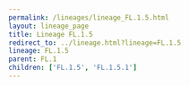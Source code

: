 ```yaml
---
permalink: /lineages/lineage_FL.1.5.html
layout: lineage_page
title: Lineage FL.1.5
redirect_to: ../lineage.html?lineage=FL.1.5
lineage: FL.1.5
parent: FL.1
children: ['FL.1.5', 'FL.1.5.1']
---
```

